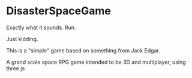 # DisasterSpaceGame
Exactly what it sounds. Run.

Just kidding.

This is a "simple" game based on something from Jack Edgar.

A grand scale space RPG game intended to be 3D and multiplayer, using three.js
